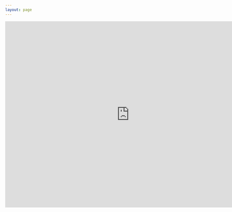 ```yaml
---
layout: page
---
```


<iframe src="https://calendar.google.com/calendar/embed?height=600&amp;wkst=1&amp;bgcolor=%23FFFFFF&amp;src=crosstimbersdaycamp%40gmail.com&amp;color=%23711616&amp;ctz=America%2FChicago" style="border-width:0" width="800" height="600" frameborder="0" scrolling="no"></iframe>
